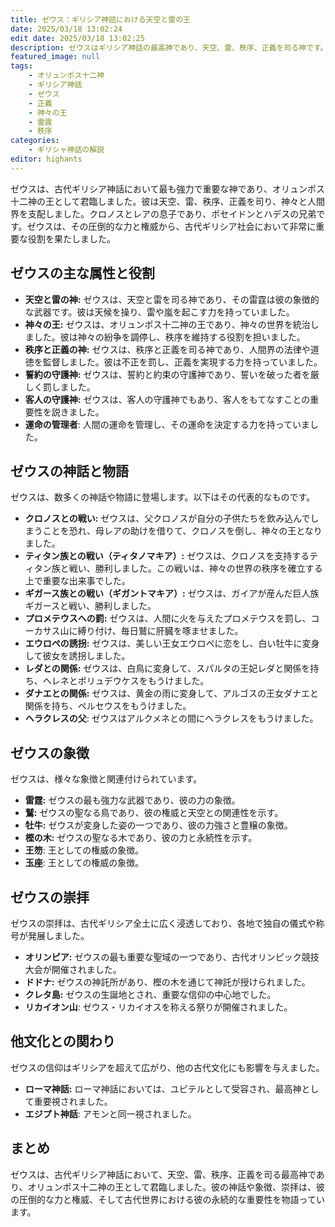 ```yaml
---
title: ゼウス：ギリシア神話における天空と雷の王
date: 2025/03/18 13:02:24
edit date: 2025/03/18 13:02:25
description: ゼウスはギリシア神話の最高神であり、天空、雷、秩序、正義を司る神です。オリュンポス十二神の王として、神々と人間界を支配しました。
featured_image: null
tags:
    - オリュンポス十二神
    - ギリシア神話
    - ゼウス
    - 正義
    - 神々の王
    - 雷霆
    - 秩序
categories:
    - ギリシャ神話の解説
editor: highants
---
```



ゼウスは、古代ギリシア神話において最も強力で重要な神であり、オリュンポス十二神の王として君臨しました。彼は天空、雷、秩序、正義を司り、神々と人間界を支配しました。クロノスとレアの息子であり、ポセイドンとハデスの兄弟です。ゼウスは、その圧倒的な力と権威から、古代ギリシア社会において非常に重要な役割を果たしました。
<!--more-->
## ゼウスの主な属性と役割

* **天空と雷の神:** ゼウスは、天空と雷を司る神であり、その雷霆は彼の象徴的な武器です。彼は天候を操り、雷や嵐を起こす力を持っていました。
* **神々の王:** ゼウスは、オリュンポス十二神の王であり、神々の世界を統治しました。彼は神々の紛争を調停し、秩序を維持する役割を担いました。
* **秩序と正義の神:** ゼウスは、秩序と正義を司る神であり、人間界の法律や道徳を監督しました。彼は不正を罰し、正義を実現する力を持っていました。
* **誓約の守護神:** ゼウスは、誓約と約束の守護神であり、誓いを破った者を厳しく罰しました。
* **客人の守護神:** ゼウスは、客人の守護神でもあり、客人をもてなすことの重要性を説きました。
* **運命の管理者**: 人間の運命を管理し、その運命を決定する力を持っていました。

## ゼウスの神話と物語

ゼウスは、数多くの神話や物語に登場します。以下はその代表的なものです。

* **クロノスとの戦い:** ゼウスは、父クロノスが自分の子供たちを飲み込んでしまうことを恐れ、母レアの助けを借りて、クロノスを倒し、神々の王となりました。
* **ティタン族との戦い（ティタノマキア）:** ゼウスは、クロノスを支持するティタン族と戦い、勝利しました。この戦いは、神々の世界の秩序を確立する上で重要な出来事でした。
* **ギガース族との戦い（ギガントマキア）:** ゼウスは、ガイアが産んだ巨人族ギガースと戦い、勝利しました。
* **プロメテウスへの罰:** ゼウスは、人間に火を与えたプロメテウスを罰し、コーカサス山に縛り付け、毎日鷲に肝臓を啄ませました。
* **エウロペの誘拐:** ゼウスは、美しい王女エウロペに恋をし、白い牡牛に変身して彼女を誘拐しました。
* **レダとの関係:** ゼウスは、白鳥に変身して、スパルタの王妃レダと関係を持ち、ヘレネとポリュデウケスをもうけました。
* **ダナエとの関係:** ゼウスは、黄金の雨に変身して、アルゴスの王女ダナエと関係を持ち、ペルセウスをもうけました。
* **ヘラクレスの父**: ゼウスはアルクメネとの間にヘラクレスをもうけました。

## ゼウスの象徴

ゼウスは、様々な象徴と関連付けられています。

* **雷霆:** ゼウスの最も強力な武器であり、彼の力の象徴。
* **鷲:** ゼウスの聖なる鳥であり、彼の権威と天空との関連性を示す。
* **牡牛:** ゼウスが変身した姿の一つであり、彼の力強さと豊穣の象徴。
* **樫の木:** ゼウスの聖なる木であり、彼の力と永続性を示す。
* **王笏**: 王としての権威の象徴。
* **玉座**: 王としての権威の象徴。

## ゼウスの崇拝

ゼウスの崇拝は、古代ギリシア全土に広く浸透しており、各地で独自の儀式や称号が発展しました。

* **オリンピア:** ゼウスの最も重要な聖域の一つであり、古代オリンピック競技大会が開催されました。
* **ドドナ:** ゼウスの神託所があり、樫の木を通じて神託が授けられました。
* **クレタ島:** ゼウスの生誕地とされ、重要な信仰の中心地でした。
* **リカイオン山**: ゼウス・リカイオスを称える祭りが開催されました。

## 他文化との関わり

ゼウスの信仰はギリシアを超えて広がり、他の古代文化にも影響を与えました。

* **ローマ神話:** ローマ神話においては、ユピテルとして受容され、最高神として重要視されました。
* **エジプト神話**: アモンと同一視されました。

## まとめ

ゼウスは、古代ギリシア神話において、天空、雷、秩序、正義を司る最高神であり、オリュンポス十二神の王として君臨しました。彼の神話や象徴、崇拝は、彼の圧倒的な力と権威、そして古代世界における彼の永続的な重要性を物語っています。
